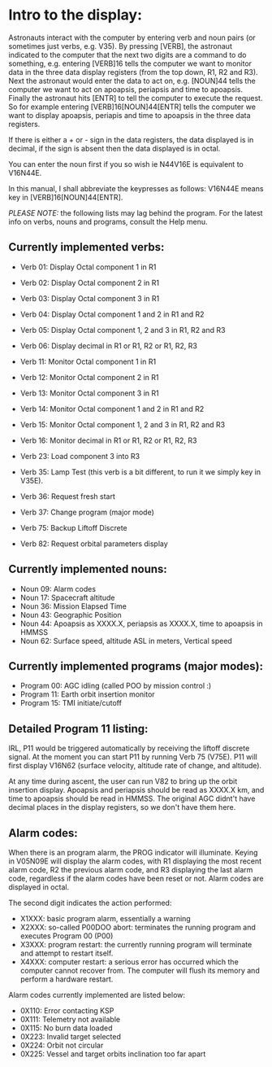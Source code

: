 Intro to the display:
=====================

Astronauts interact with the computer by entering verb and noun pairs (or sometimes just verbs, e.g. V35). By pressing
[VERB], the astronaut indicated to the computer that the next two digits are a command to do something, e.g. entering
[VERB]16 tells the computer we want to monitor data in the three data display registers (from the top down,
R1, R2 and R3). Next the astronaut would enter the data to act on, e.g. [NOUN]44 tells the computer we want to act
on apoapsis, periapsis and time to apoapsis. Finally the astronaut hits [ENTR] to tell the computer to execute the
request. So for example entering [VERB]16[NOUN]44[ENTR] tells the computer we want to display apoapsis, periapis and
time to apoapsis in the three data registers.

If there is either a + or - sign in the data registers, the data displayed is in decimal, if the sign is absent then the
data displayed is in octal.

You can enter the noun first if you so wish ie N44V16E is equivalent to V16N44E.

In this manual, I shall abbreviate the keypresses as follows:
V16N44E means key in [VERB]16[NOUN]44[ENTR].

*PLEASE NOTE:* the following lists may lag behind the program. For the latest info on verbs, nouns and programs,
consult the Help menu.

Currently implemented verbs:
---------------------------

- Verb 01: Display Octal component 1 in R1
- Verb 02: Display Octal component 2 in R1
- Verb 03: Display Octal component 3 in R1
- Verb 04: Display Octal component 1 and 2 in R1 and R2
- Verb 05: Display Octal component 1, 2 and 3 in R1, R2 and R3
- Verb 06: Display decimal in R1 or R1, R2 or R1, R2, R3

- Verb 11: Monitor Octal component 1 in R1
- Verb 12: Monitor Octal component 2 in R1
- Verb 13: Monitor Octal component 3 in R1
- Verb 14: Monitor Octal component 1 and 2 in R1 and R2
- Verb 15: Monitor Octal component 1, 2 and 3 in R1, R2 and R3
- Verb 16: Monitor decimal in R1 or R1, R2 or R1, R2, R3

- Verb 23: Load component 3 into R3

- Verb 35: Lamp Test (this verb is a bit different, to run it we simply key in V35E).
- Verb 36: Request fresh start
- Verb 37: Change program (major mode)

- Verb 75: Backup Liftoff Discrete
- Verb 82: Request orbital parameters display

Currently implemented nouns:
----------------------------

- Noun 09: Alarm codes
- Noun 17: Spacecraft altitude
- Noun 36: Mission Elapsed Time
- Noun 43: Geographic Position
- Noun 44: Apoapsis as XXXX.X, periapsis as XXXX.X, time to apoapsis in HMMSS
- Noun 62: Surface speed, altitude ASL in meters, Vertical speed

Currently implemented programs (major modes):
---------------------------------------------

- Program 00: AGC idling (called POO by mission control :)
- Program 11: Earth orbit insertion monitor
- Program 15: TMI initiate/cutoff

Detailed Program 11 listing:
----------------------------

IRL, P11 would be triggered automatically by receiving the liftoff discrete signal. At the moment you can start P11 by
running Verb 75 (V75E). P11 will first display V16N62 (surface velocity, altitude rate of change, and altitude).

At any time during ascent, the user can run V82 to bring up the orbit insertion display. Apoapsis and periapsis should
be read as XXXX.X km, and time to apoapsis should be read in HMMSS. The original AGC didnt't have decimal places in the
display registers, so we don't have them here.

Alarm codes:
------------

When there is an program alarm, the PROG indicator will illuminate. Keying in V05N09E will display the alarm codes, with
R1 displaying the most recent alarm code, R2 the previous alarm code, and R3 displaying the last alarm code, regardless
if the alarm codes have been reset or not. Alarm codes are displayed in octal.

The second digit indicates the action performed:
- X1XXX: basic program alarm, essentially a warning
- X2XXX: so-called P00DOO abort: terminates the running program and executes Program 00 (P00)
- X3XXX: program restart: the currently running program will terminate and attempt to restart itself.
- X4XXX: computer restart: a serious error has occurred which the computer cannot recover from. The computer will flush
its memory and perform a hardware restart.

Alarm codes currently implemented are listed below:

- 0X110: Error contacting KSP
- 0X111: Telemetry not available
- 0X115: No burn data loaded
- 0X223: Invalid target selected
- 0X224: Orbit not circular
- 0X225: Vessel and target orbits inclination too far apart

